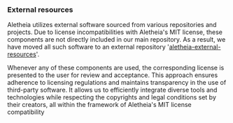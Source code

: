 
### External resources

Aletheia utilizes external software sourced from various repositories and 
projects. Due to license incompatibilities with Aletheia's MIT license, these 
components are not directly included in our main repository. As a result, we 
have moved all such software to an external repository 
'[aletheia-external-resources](https://github.com/daniellerch/aletheia-external-resources)'. 

Whenever any of these components are used, the corresponding license is presented 
to the user for review and acceptance. This approach ensures adherence to 
licensing regulations and maintains transparency in the use of third-party 
software. It allows us to efficiently integrate diverse tools and technologies 
while respecting the copyrights and legal conditions set by their creators, 
all within the framework of Aletheia's MIT license compatibility


